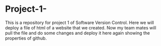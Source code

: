 # Project-1-
This is a repository for project 1 of Software Version Control.
Here we will deploy a file of html of a website that we created. Now my team mates will pull the file and do some changes and deploy it here again showing the properties of github.
